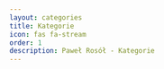 ```yaml
---
layout: categories
title: Kategorie
icon: fas fa-stream
order: 1
description: Paweł Rosół - Kategorie
---
```

